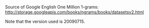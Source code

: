 

Source of Google English One Million 1-grams:
http://storage.googleapis.com/books/ngrams/books/datasetsv2.html

Note that the version used is 20090715.
